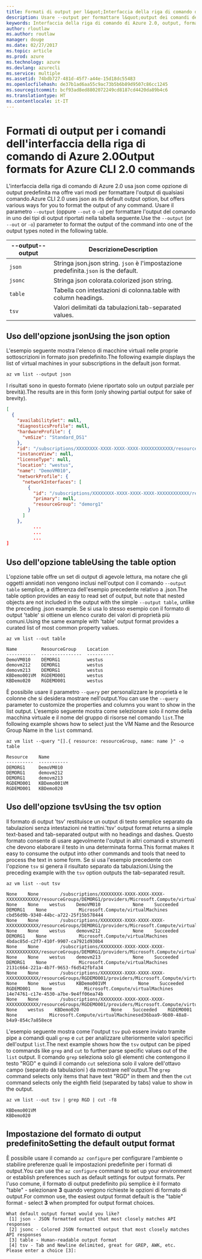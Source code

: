 ```yaml
---
title: Formati di output per l&quot;Interfaccia della riga di comando di Azure 2.0
description: Usare --output per formattare l&quot;output dei comandi dell&quot;interfaccia della riga di comando di Azure 2.0 in tabelle, elenchi o json.
keywords: Interfaccia della riga di comando di Azure 2.0, output, formato, tabella, elenco, json, Linux, Mac, Windows, OS X
author: rloutlaw
ms.author: routlaw
manager: douge
ms.date: 02/27/2017
ms.topic: article
ms.prod: azure
ms.technology: azure
ms.devlang: azurecli
ms.service: multiple
ms.assetid: 74bdb727-481d-45f7-a44e-15d18dc55483
ms.openlocfilehash: de37b1ad6aa55c9ac73b5b6b89d9507c86cc1245
ms.sourcegitcommit: bcf93ad8ed8802072249cd8187cd4420da89b4c6
ms.translationtype: HT
ms.contentlocale: it-IT
---
```

# <a name="output-formats-for-azure-cli-20-commands"></a><span data-ttu-id="df413-104">Formati di output per i comandi dell'interfaccia della riga di comando di Azure 2.0</span><span class="sxs-lookup"><span data-stu-id="df413-104">Output formats for Azure CLI 2.0 commands</span></span>

<span data-ttu-id="df413-105">L'interfaccia della riga di comando di Azure 2.0 usa json come opzione di output predefinita ma offre vari modi per formattare l'output di qualsiasi comando.</span><span class="sxs-lookup"><span data-stu-id="df413-105">Azure CLI 2.0 uses json as its default output option, but offers various ways for you to format the output of any command.</span></span>  <span data-ttu-id="df413-106">Usare il parametro `--output` (oppure `--out` o `-o`) per formattare l'output del comando in uno dei tipi di output riportati nella tabella seguente.</span><span class="sxs-lookup"><span data-stu-id="df413-106">Use the `--output` (or `--out` or `-o`) parameter to format the output of the command into one of the output types noted in the following table.</span></span> 

<span data-ttu-id="df413-107">--output</span><span class="sxs-lookup"><span data-stu-id="df413-107">--output</span></span> | <span data-ttu-id="df413-108">Descrizione</span><span class="sxs-lookup"><span data-stu-id="df413-108">Description</span></span>
---------|-------------------------------
`json`   | <span data-ttu-id="df413-109">Stringa json.</span><span class="sxs-lookup"><span data-stu-id="df413-109">json string.</span></span> <span data-ttu-id="df413-110">`json` è l'impostazione predefinita.</span><span class="sxs-lookup"><span data-stu-id="df413-110">`json` is the default.</span></span>
`jsonc`  | <span data-ttu-id="df413-111">Stringa json colorata.</span><span class="sxs-lookup"><span data-stu-id="df413-111">colorized json string.</span></span>
`table`  | <span data-ttu-id="df413-112">Tabella con intestazioni di colonna.</span><span class="sxs-lookup"><span data-stu-id="df413-112">table with column headings.</span></span>
`tsv`    | <span data-ttu-id="df413-113">Valori delimitati da tabulazioni.</span><span class="sxs-lookup"><span data-stu-id="df413-113">tab-separated values.</span></span>

## <a name="using-the-json-option"></a><span data-ttu-id="df413-114">Uso dell'opzione json</span><span class="sxs-lookup"><span data-stu-id="df413-114">Using the json option</span></span>

<span data-ttu-id="df413-115">L'esempio seguente mostra l'elenco di macchine virtuali nelle proprie sottoscrizioni in formato json predefinito.</span><span class="sxs-lookup"><span data-stu-id="df413-115">The following example displays the list of virtual machines in your subscriptions in the default json format.</span></span>

```azurecli
az vm list --output json
```

<span data-ttu-id="df413-116">I risultati sono in questo formato (viene riportato solo un output parziale per brevità).</span><span class="sxs-lookup"><span data-stu-id="df413-116">The results are in this form (only showing partial output for sake of brevity).</span></span>

```json
[
  {
    "availabilitySet": null,
    "diagnosticsProfile": null,
    "hardwareProfile": {
      "vmSize": "Standard_DS1"
    },
    "id": "/subscriptions/XXXXXXXX-XXXX-XXXX-XXXX-XXXXXXXXXXXX/resourceGroups/DEMORG1/providers/Microsoft.Compute/virtualMachines/DemoVM010",
    "instanceView": null,
    "licenseType": null,
    "location": "westus",
    "name": "DemoVM010",
    "networkProfile": {
      "networkInterfaces": [
        {
          "id": "/subscriptions/XXXXXXXX-XXXX-XXXX-XXXX-XXXXXXXXXXXX/resourceGroups/demorg1/providers/Microsoft.Network/networkInterfaces/DemoVM010VMNic",
          "primary": null,
          "resourceGroup": "demorg1"
        }
      ]
    },
          ...
          ...
          ...   
]
```
 
## <a name="using-the-table-option"></a><span data-ttu-id="df413-117">Uso dell'opzione table</span><span class="sxs-lookup"><span data-stu-id="df413-117">Using the table option</span></span>

<span data-ttu-id="df413-118">L'opzione table offre un set di output di agevole lettura, ma notare che gli oggetti annidati non vengono inclusi nell'output con il comando `--output table` semplice, a differenza dell'esempio precedente relativo a .json.</span><span class="sxs-lookup"><span data-stu-id="df413-118">The table option provides an easy to read set of output, but note that nested objects are not included in the output with the simple `--output table`, unlike the preceding .json example.</span></span>  <span data-ttu-id="df413-119">Se si usa lo stesso esempio con il formato di output 'table' si ottiene un elenco curato dei valori di proprietà più comuni.</span><span class="sxs-lookup"><span data-stu-id="df413-119">Using the same example with 'table' output format provides a curated list of most common property values.</span></span>

```azurecli
az vm list --out table
```

```
Name         ResourceGroup    Location
-----------  ---------------  ----------
DemoVM010    DEMORG1          westus
demovm212    DEMORG1          westus
demovm213    DEMORG1          westus
KBDemo001VM  RGDEMO001        westus
KBDemo020    RGDEMO001        westus
```

<span data-ttu-id="df413-120">È possibile usare il parametro `--query` per personalizzare le proprietà e le colonne che si desidera mostrare nell'output.</span><span class="sxs-lookup"><span data-stu-id="df413-120">You can use the `--query` parameter to customize the properties and columns you want to show in the list output.</span></span> <span data-ttu-id="df413-121">L'esempio seguente mostra come selezionare solo il nome della macchina virtuale e il nome del gruppo di risorse nel comando `list`.</span><span class="sxs-lookup"><span data-stu-id="df413-121">The following example shows how to select just the VM Name and the Resource Group Name in the `list` command.</span></span>

```azurecli
az vm list --query "[].{ resource: resourceGroup, name: name }" -o table
```

```
Resource    Name
----------  -----------
DEMORG1     DemoVM010
DEMORG1     demovm212
DEMORG1     demovm213
RGDEMO001   KBDemo001VM
RGDEMO001   KBDemo020
```

## <a name="using-the-tsv-option"></a><span data-ttu-id="df413-122">Uso dell'opzione tsv</span><span class="sxs-lookup"><span data-stu-id="df413-122">Using the tsv option</span></span>

<span data-ttu-id="df413-123">Il formato di output 'tsv' restituisce un output di testo semplice separato da tabulazioni senza intestazioni né trattini.</span><span class="sxs-lookup"><span data-stu-id="df413-123">'tsv' output format returns a simple text-based and tab-separated output with no headings and dashes.</span></span> <span data-ttu-id="df413-124">Questo formato consente di usare agevolmente l'output in altri comandi e strumenti che devono elaborare il testo in una determinata forma.</span><span class="sxs-lookup"><span data-stu-id="df413-124">This format makes it easy to consume the output into other commands and tools that need to process the text in some form.</span></span> <span data-ttu-id="df413-125">Se si usa l'esempio precedente con l'opzione `tsv` si genera il risultato separato da tabulazioni.</span><span class="sxs-lookup"><span data-stu-id="df413-125">Using the preceding example with the `tsv` option outputs the tab-separated result.</span></span>

```azurecli
az vm list --out tsv
```

```
None    None        /subscriptions/XXXXXXXX-XXXX-XXXX-XXXX-XXXXXXXXXXXX/resourceGroups/DEMORG1/providers/Microsoft.Compute/virtualMachines/DemoVM010    None    None    westus    DemoVM010            None    Succeeded    DEMORG1    None            Microsoft.Compute/virtualMachines    cbd56d9b-9340-44bc-a722-25f15b578444
None    None        /subscriptions/XXXXXXXX-XXXX-XXXX-XXXX-XXXXXXXXXXXX/resourceGroups/DEMORG1/providers/Microsoft.Compute/virtualMachines/demovm212    None    None    westus    demovm212            None    Succeeded    DEMORG1    None            Microsoft.Compute/virtualMachines    4bdac85d-c2f7-410f-9907-ca7921d930b4
None    None        /subscriptions/XXXXXXXX-XXXX-XXXX-XXXX-XXXXXXXXXXXX/resourceGroups/DEMORG1/providers/Microsoft.Compute/virtualMachines/demovm213    None    None    westus    demovm213            None    Succeeded    DEMORG1    None            Microsoft.Compute/virtualMachines    2131c664-221a-4b7f-9653-f6d542fbfa34
None    None        /subscriptions/XXXXXXXX-XXXX-XXXX-XXXX-XXXXXXXXXXXX/resourceGroups/RGDEMO001/providers/Microsoft.Compute/virtualMachines/KBDemo001VM    None    None    westus    KBDemo001VM            None    Succeeded    RGDEMO001    None            Microsoft.Compute/virtualMachines    14e74761-c17e-4530-a7be-9e4ff06ea74b
None    None        /subscriptions/XXXXXXXX-XXXX-XXXX-XXXX-XXXXXXXXXXXX/resourceGroups/RGDEMO001/providers/Microsoft.Compute/virtualMachines/KBDemo02None    None    westus    KBDemo020            None    Succeeded    RGDEMO001    None            Microsoft.Compute/virtualMachinesed36baa9-9b80-48a8-b4a9-854c7a858ece
```

<span data-ttu-id="df413-126">L'esempio seguente mostra come l'output `tsv` può essere inviato tramite pipe a comandi quali `grep` e `cut` per analizzare ulteriormente valori specifici dell'output `list`.</span><span class="sxs-lookup"><span data-stu-id="df413-126">The next example shows how the `tsv` output can be piped to commands like `grep` and `cut` to further parse specific values out of the `list` output.</span></span> <span data-ttu-id="df413-127">Il comando `grep` seleziona solo gli elementi che contengono il testo "RGD" e quindi il comando `cut` seleziona solo il valore dell'ottavo campo (separato da tabulazioni ) da mostrare nell'output.</span><span class="sxs-lookup"><span data-stu-id="df413-127">The `grep` command selects only items that have text "RGD" in them and then the `cut` command selects only the eighth field (separated by tabs) value to show in the output.</span></span>

```azurecli
az vm list --out tsv | grep RGD | cut -f8
```

```
KBDemo001VM
KBDemo020
```

## <a name="setting-the-default-output-format"></a><span data-ttu-id="df413-128">Impostazione del formato di output predefinito</span><span class="sxs-lookup"><span data-stu-id="df413-128">Setting the default output format</span></span>

<span data-ttu-id="df413-129">È possibile usare il comando `az configure` per configurare l'ambiente o stabilire preferenze quali le impostazioni predefinite per i formati di output.</span><span class="sxs-lookup"><span data-stu-id="df413-129">You can use the `az configure` command to set up your environment or establish preferences such as default settings for output formats.</span></span> <span data-ttu-id="df413-130">Per l'uso comune, il formato di output predefinito più semplice è il formato "table" - selezionare **3** quando vengono richieste le opzioni di formato di output.</span><span class="sxs-lookup"><span data-stu-id="df413-130">For common use, the easiest output format default is the "table" format - select **3** when prompted for output format choices.</span></span> 

```
What default output format would you like?
 [1] json - JSON formatted output that most closely matches API responses
 [2] jsonc - Colored JSON formatted output that most closely matches API responses
 [3] table - Human-readable output format
 [4] tsv - Tab and Newline delimited, great for GREP, AWK, etc.
Please enter a choice [3]: 
```